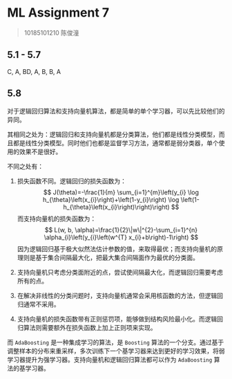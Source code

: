 # ML Assignment 7

> 10185101210 陈俊潼

## 5.1 - 5.7

C, A, BD, A, B, B, A

## 5.8

对于逻辑回归算法和支持向量机算法，都是简单的单个学习器，可以先比较他们的异同。

其相同之处为：逻辑回归和支持向量机都是分类算法，他们都是线性分类模型，而且都是线性分类模型。同时他们也都是监督学习方法，通常都是弱分类器，单个使用的效果不是很好。

不同之处有：

1. 损失函数不同。逻辑回归的损失函数为：
$$
J(\theta)=-\frac{1}{m} \sum_{i=1}^{m}\left(y_{i} \log h_{\theta}\left(x_{i}\right)+\left(1-y_{i}\right) \log \left(1-h_{\theta}\left(x_{i}\right)\right)\right)
$$
而支持向量机的损失函数为：
$$
L(w, b, \alpha)=\frac{1}{2}\|w\|^{2}-\sum_{i=1}^{n} \alpha_{i}\left(y_{i}\left(w^{T} x_{i}+b\right)-1\right)
$$
因为逻辑回归基于极大似然法估计参数的值，来取得最优；而支持向量机的原理则是基于集合间隔最大化，把最大集合间隔面作为最优的分类面。

2. 支持向量机只考虑分类面附近的点，尝试使间隔最大化，而逻辑回归需要考虑所有的点。
3. 在解决非线性的分类问题时，支持向量机通常会采用核函数的方法，但逻辑回归通常不采用。
4. 支持向量机的损失函数带有正则惩罚项，能够做到结构风险最小化。而逻辑回归算法则需要额外在损失函数上加上正则项来实现。

而 `AdaBoosting`  是一种集成学习的算法，是 `Boosting` 算法的一个分支。通过基于调整样本的分布来重采样，多次训练下一个基学习器来达到更好的学习效果，将弱学习器提升为强学习器。支持向量机和逻辑回归算法都可以作为 `AdaBoosting` 算法的基学习器。